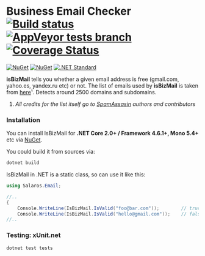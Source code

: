 Business Email Checker
[![Build status](https://ci.appveyor.com/api/projects/status/pjwxjn1hk3h36yxr/branch/master?svg=true)](https://ci.appveyor.com/project/salaros/is-biz-mail/branch/master)
[![AppVeyor tests branch](https://img.shields.io/appveyor/tests/salaros/is-biz-mail/master.svg)](https://ci.appveyor.com/project/salaros/is-biz-mail/build/tests)
[![Coverage Status](https://coveralls.io/repos/github/salaros/is-biz-mail-dotnet/badge.svg?branch=master)](https://coveralls.io/github/salaros/is-biz-mail-dotnet?branch=master)
======================

[![NuGet](https://img.shields.io/nuget/v/Salaros.Email.IsBizMail.svg?label=NuGet&colorA=404680&colorB=98976B)](https://www.nuget.org/packages/Salaros.Email.IsBizMail)
[![NuGet](https://img.shields.io/nuget/dt/Salaros.Email.IsBizMail.svg)](https://www.nuget.org/packages/Salaros.Email.IsBizMail)
[![.NET Standard](https://img.shields.io/badge/.NET%20Standard-2.0+-784877.svg)](https://docs.microsoft.com/en-us/dotnet/standard/net-standard#net-implementation-support)

**isBizMail** tells you whether a given email address is free (gmail.com, yahoo.es, yandex.ru etc) or not.
The list of emails used by **isBizMail** is taken from [here](http://svn.apache.org/repos/asf/spamassassin/trunk/rules/20_freemail_domains.cf)¹.
Detects around 2500 domains and subdomains.

1) *All credits for the list itself go to [SpamAssasin](https://spamassassin.apache.org/) authors and contributors*

### Installation

You can install IsBizMail for **.NET Core 2.0+ / Framework 4.6.1+, Mono 5.4+** etc via [NuGet](https://www.nuget.org/packages/Salaros.Email.IsBizMail/).

You could build it from sources via:

```bash
dotnet build
```

IsBizMail in .NET is a static class, so can use it like this:

```cs
using Salaros.Email;

//..
{
    Console.WriteLine(IsBizMail.IsValid("foo@bar.com"));        // true
    Console.WriteLine(IsBizMail.IsValid("hello@gmail.com"));    // false
//..

```

### Testing: xUnit.net

```bash
dotnet test tests
```